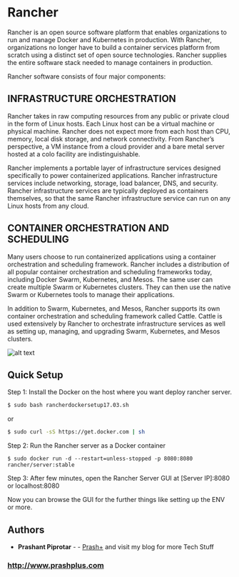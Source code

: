 # Rancher

Rancher is an open source software platform that enables organizations to run and manage Docker and Kubernetes in production. With Rancher, organizations no longer have to build a container services platform from scratch using a distinct set of open source technologies. Rancher supplies the entire software stack needed to manage containers in production.

Rancher software consists of four major components:

## INFRASTRUCTURE ORCHESTRATION

Rancher takes in raw computing resources from any public or private cloud in the form of Linux hosts. Each Linux host can be a virtual machine or physical machine. Rancher does not expect more from each host than CPU, memory, local disk storage, and network connectivity. From Rancher’s perspective, a VM instance from a cloud provider and a bare metal server hosted at a colo facility are indistinguishable.

Rancher implements a portable layer of infrastructure services designed specifically to power containerized applications. Rancher infrastructure services include networking, storage, load balancer, DNS, and security. Rancher infrastructure services are typically deployed as containers themselves, so that the same Rancher infrastructure service can run on any Linux hosts from any cloud.

## CONTAINER ORCHESTRATION AND SCHEDULING

Many users choose to run containerized applications using a container orchestration and scheduling framework. Rancher includes a distribution of all popular container orchestration and scheduling frameworks today, including Docker Swarm, Kubernetes, and Mesos. The same user can create multiple Swarm or Kubernetes clusters. They can then use the native Swarm or Kubernetes tools to manage their applications.

In addition to Swarm, Kubernetes, and Mesos, Rancher supports its own container orchestration and scheduling framework called Cattle. Cattle is used extensively by Rancher to orchestrate infrastructure services as well as setting up, managing, and upgrading Swarm, Kubernetes, and Mesos clusters.


![alt text](https://rancher.com/docs/img/rancher/rancher_overview_2.png)


## Quick Setup

Step 1: Install the Docker on the host where you want deploy rancher server.

```bash
$ sudo bash rancherdockersetup17.03.sh
```

or

```bash
$ sudo curl -sS https://get.docker.com | sh
```


Step 2: Run the Rancher server as a Docker container
```
$ sudo docker run -d --restart=unless-stopped -p 8080:8080 rancher/server:stable
```

Step 3: After few minutes, open the Rancher Server GUI at [Server IP]:8080 or localhost:8080

Now you can browse the GUI for the further things like setting up the ENV or more.


## Authors

* **Prashant Piprotar** - - [Prash+](https://github.com/prashplus)
and visit my blog for more Tech Stuff
### http://www.prashplus.com
